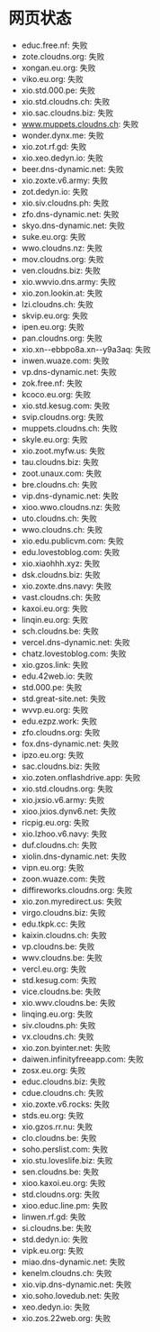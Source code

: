 # 网页状态
- educ.free.nf: 失败
- zote.cloudns.org: 失败
- xongan.eu.org: 失败
- viko.eu.org: 失败
- xio.std.000.pe: 失败
- xio.std.cloudns.ch: 失败
- xio.sac.cloudns.biz: 失败
- www.muppets.cloudns.ch: 失败
- wonder.dynx.me: 失败
- xio.zot.rf.gd: 失败
- xio.xeo.dedyn.io: 失败
- beer.dns-dynamic.net: 失败
- xio.zoxte.v6.army: 失败
- zot.dedyn.io: 失败
- xio.siv.cloudns.ph: 失败
- zfo.dns-dynamic.net: 失败
- skyo.dns-dynamic.net: 失败
- suke.eu.org: 失败
- wwo.cloudns.nz: 失败
- mov.cloudns.org: 失败
- ven.cloudns.biz: 失败
- xio.wwvio.dns.army: 失败
- xio.zon.lookin.at: 失败
- lzi.cloudns.ch: 失败
- skvip.eu.org: 失败
- ipen.eu.org: 失败
- pan.cloudns.org: 失败
- xio.xn--ebbpo8a.xn--y9a3aq: 失败
- inwen.wuaze.com: 失败
- vp.dns-dynamic.net: 失败
- zok.free.nf: 失败
- kcoco.eu.org: 失败
- xio.std.kesug.com: 失败
- svip.cloudns.org: 失败
- muppets.cloudns.ch: 失败
- skyle.eu.org: 失败
- xio.zoot.myfw.us: 失败
- tau.cloudns.biz: 失败
- zoot.unaux.com: 失败
- bre.cloudns.ch: 失败
- vip.dns-dynamic.net: 失败
- xioo.wwo.cloudns.nz: 失败
- uto.cloudns.ch: 失败
- wwo.cloudns.ch: 失败
- xio.edu.publicvm.com: 失败
- edu.lovestoblog.com: 失败
- xio.xiaohhh.xyz: 失败
- dsk.cloudns.biz: 失败
- xio.zoxte.dns.navy: 失败
- vast.cloudns.ch: 失败
- kaxoi.eu.org: 失败
- linqin.eu.org: 失败
- sch.cloudns.be: 失败
- vercel.dns-dynamic.net: 失败
- chatz.lovestoblog.com: 失败
- xio.gzos.link: 失败
- edu.42web.io: 失败
- std.000.pe: 失败
- std.great-site.net: 失败
- wvvp.eu.org: 失败
- edu.ezpz.work: 失败
- zfo.cloudns.org: 失败
- fox.dns-dynamic.net: 失败
- ipzo.eu.org: 失败
- sac.cloudns.biz: 失败
- xio.zoten.onflashdrive.app: 失败
- xio.std.cloudns.org: 失败
- xio.jxsio.v6.army: 失败
- xioo.jxios.dynv6.net: 失败
- ricpig.eu.org: 失败
- xio.lzhoo.v6.navy: 失败
- duf.cloudns.ch: 失败
- xiolin.dns-dynamic.net: 失败
- vipn.eu.org: 失败
- zoon.wuaze.com: 失败
- diffireworks.cloudns.org: 失败
- xio.zon.myredirect.us: 失败
- virgo.cloudns.biz: 失败
- edu.tkpk.cc: 失败
- kaixin.cloudns.ch: 失败
- vp.cloudns.be: 失败
- wwv.cloudns.be: 失败
- vercl.eu.org: 失败
- std.kesug.com: 失败
- vice.cloudns.be: 失败
- xio.wwv.cloudns.be: 失败
- linqing.eu.org: 失败
- siv.cloudns.ph: 失败
- vx.cloudns.ch: 失败
- xio.zon.byinter.net: 失败
- daiwen.infinityfreeapp.com: 失败
- zosx.eu.org: 失败
- educ.cloudns.biz: 失败
- cdue.cloudns.ch: 失败
- xio.zoxte.v6.rocks: 失败
- stds.eu.org: 失败
- xio.gzos.rr.nu: 失败
- clo.cloudns.be: 失败
- soho.perslist.com: 失败
- xio.stu.loveslife.biz: 失败
- sen.cloudns.be: 失败
- xioo.kaxoi.eu.org: 失败
- std.cloudns.org: 失败
- xioo.educ.line.pm: 失败
- linwen.rf.gd: 失败
- si.cloudns.be: 失败
- std.dedyn.io: 失败
- vipk.eu.org: 失败
- miao.dns-dynamic.net: 失败
- kenelm.cloudns.ch: 失败
- xio.vip.dns-dynamic.net: 失败
- xio.soho.lovedub.net: 失败
- xeo.dedyn.io: 失败
- xio.zos.22web.org: 失败

